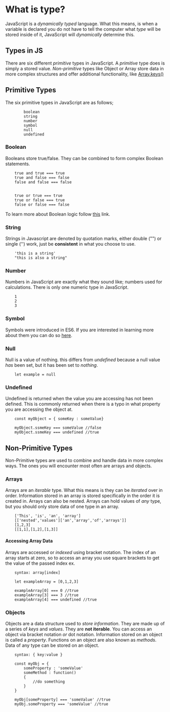# What is type?

JavaScript is a _dynamically typed_ language. What this means, is when a variable is declared you do not have to tell the computer what _type_ will be stored inside of it, JavaScript will _dynamically_ determine this.

## Types in JS
There are six different _primitive_ types in JavaScript. A _primitive_ type does is simply a stored value. _Non-primitive_ types like Object or Array store data in more complex structures and offer additional functionality, like [Array.keys()](https://developer.mozilla.org/en-US/docs/Web/JavaScript/Reference/Global_Objects/Array/keys)

## Primitive Types
The six primitive types in JavaScript are as follows;
```
        boolean
        string
        number
        symbol
        null
        undefined
```
### Boolean
Booleans store true/false. They can be combined to form complex Boolean statements.
```
    true and true === true
    true and false === false
    false and false === false

    
    true or true === true
    true or false === true
    false or false === false
```
To learn more about Boolean logic follow [this](https://www.geeksforgeeks.org/javascript-boolean/) link.

### String
Strings in Javascript are denoted by quotation marks, either double ("") or single ('') work, just be **consistent** in what you choose to use.
```    
    'this is a string'
    "this is also a string"
```

### Number
Numbers in JavaScript are exactly what they sound like; numbers used for calculations. There is only one numeric type in JavaScript.
```
    1
    2
    3
```
### Symbol
Symbols were introduced in ES6. If you are interested in learning more about them you can do so [here](https://developer.mozilla.org/en-US/docs/Web/JavaScript/Reference/Global_Objects/Symbol).

### Null
Null is a value of nothing. this differs from _undefined_ because a null value _has_ been set, but it has been set to _nothing_.
```
    let example = null
```
### Undefined
Undefined is returned when the value you are accessing has not been defined. This is commonly returned when there is a typo in what property you are accessing the object at.
```
    const myObject = { someKey : someValue}

    myObject.ssmeKey === someValue //false
    myObject.ssmeKey === undefined //true
```
## Non-Primitive Types
Non-Primitive types are used to combine and handle data in more complex ways. The ones you will encounter most often are arrays and objects.

### Arrays
Arrays are an _iterable_ type. What this means is they can be _iterated_ over in order. Information stored in an array is stored specifically in the order it is created in. Arrays can also be nested. Arrays can hold values of _any_ type, but you should only store data of one type in an array.
```
    ['This', 'is', 'an', 'array']
    [['nested','values']['an','array','of','arrays']]
    [1,2,3]
    [[1,1],[1,2],[1,3]]
```
#### Accessing Array Data
Arrays are accessed or _indexed_ using bracket notation. The index of an array starts at zero, so to access an array you use square brackets to get the value of the passed index ex. 
```    
    syntax: array[index]

    let exampleArray = [0,1,2,3]

    exampleArray[0] === 0 //true
    exampleArray[3] === 3 //true
    exampleArray[4] === undefined //true
```
### Objects
Objects are a data structure used to _store information_. They are made up of a series of _keys_ and _values_. They are __not iterable__. You can access an object via bracket notation _or_ dot notation. Information stored on an object is called a _property_. Functions on an object are also known as _methods_. Data of any type can be stored on an object.
```
    syntax: { key:value }

    const myObj = {
        someProperty : 'someValue'
        someMethod : function()
        { 
            //do something 
        }
    }

    myObj[someProperty] === 'someValue' //true
    myObj.someProperty === 'someValue' //true
```
